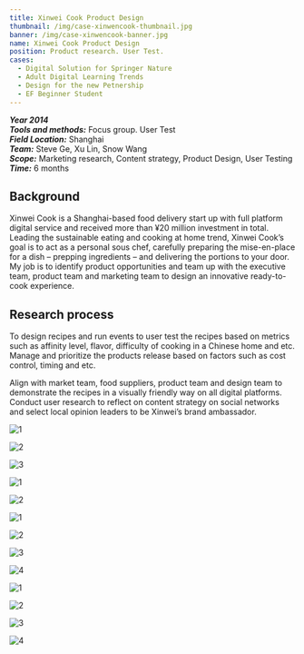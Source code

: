 ```yaml
---
title: Xinwei Cook Product Design
thumbnail: /img/case-xinwencook-thumbnail.jpg
banner: /img/case-xinwencook-banner.jpg
name: Xinwei Cook Product Design
position: Product research. User Test.
cases:
  - Digital Solution for Springer Nature
  - Adult Digital Learning Trends
  - Design for the new Petnership
  - EF Beginner Student
---
```

***Year 2014*** \
***Tools and methods:*** Focus group. User Test \
***Field Location:*** Shanghai\
***Team:*** Steve Ge, Xu Lin, Snow Wang\
***Scope:*** Marketing research, Content strategy, Product Design, User Testing\
***Time:*** 6 months

## Background

Xinwei Cook is a Shanghai-based food delivery start up with full platform digital service and received more than ¥20 million investment in total. Leading the sustainable eating and cooking at home trend, Xinwei Cook’s goal is to act as a personal sous chef, carefully preparing the mise-en-place for a dish – prepping ingredients – and delivering the portions to your door. My job is to identify product opportunities and team up with the executive team, product team and marketing team to design an innovative ready-to-cook experience.

## Research process

To design recipes and run events to user test the recipes based on metrics such as affinity level, flavor, difficulty of cooking in a Chinese home and etc. Manage and prioritize the products release based on factors such as cost control, timing and etc.

Align with market team, food suppliers, product team and design team to demonstrate the recipes in a visually friendly way on all digital platforms. Conduct user research to reflect on content strategy on social networks and select local opinion leaders to be Xinwei’s brand ambassador.

![1](/img/case-xinweicook-3.jpg)

![2](/img/case-xinweicook-1.jpg)

![3](/img/case-xinweicook-2.jpg)

![1](/img/case-xinweicook-5.PNG)

![2](/img/case-xinweicook-4.PNG)

![1](/img/case-xinweicook-6.PNG)

![2](/img/case-xinweicook-7.PNG)

![3](/img/case-xinweicook-8.PNG)

![4](/img/case-xinweicook-7.PNG)

![1](/img/case-xinweicook-0.png)

![2](/img/case-xinweicook-9.png)

![3](/img/case-xinweicook-12.png)

![4](/img/case-xinweicook-10.png)
